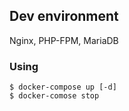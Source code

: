 ## Dev environment
Nginx, PHP-FPM, MariaDB
### Using
```
$ docker-compose up [-d]
$ docker-comose stop
```
